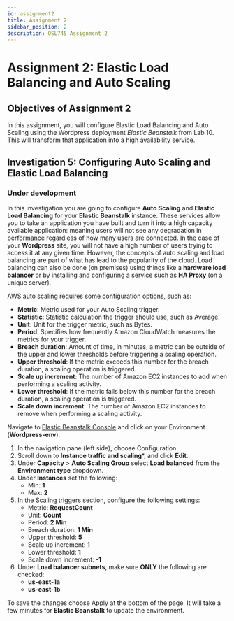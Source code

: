 ```yaml
---
id: assignment2
title: Assignment 2
sidebar_position: 2
description: OSL745 Assignment 2
---
```


# Assignment 2: Elastic Load Balancing and Auto Scaling

## Objectives of Assignment 2

In this assignment, you will configure Elastic Load Balancing and Auto Scaling using the Wordpress deployment _Elastic Beanstalk_ from Lab 10. This will transform that application into a high availability service.

## Investigation 5: Configuring Auto Scaling and Elastic Load Balancing

### Under development

In this investigation you are going to configure **Auto Scaling** and **Elastic Load Balancing** for your **Elastic Beanstalk** instance. These services allow you to take an application you have built and turn it into a high capacity available application: meaning users will not see any degradation in performance regardless of how many users are connected. In the case of your **Wordpress** site, you will not have a high number of users trying to access it at any given time. However, the concepts of auto scaling and load balancing are part of what has lead to the popularity of the cloud. Load balancing can also be done (on premises) using things like a **hardware load balancer** or by installing and configuring a service such as **HA Proxy** (on a unique server).

AWS auto scaling requires some configuration options, such as:

- **Metric**: Metric used for your Auto Scaling trigger.
- **Statistic**: Statistic calculation the trigger should use, such as Average.
- **Unit**: Unit for the trigger metric, such as Bytes.
- **Period**: Specifies how frequently Amazon CloudWatch measures the metrics for your trigger.
- **Breach duration**: Amount of time, in minutes, a metric can be outside of the upper and lower thresholds before triggering a scaling operation.
- **Upper threshold**: If the metric exceeds this number for the breach duration, a scaling operation is triggered.
- **Scale up increment**: The number of Amazon EC2 instances to add when performing a scaling activity.
- **Lower threshold**: If the metric falls below this number for the breach duration, a scaling operation is triggered.
- **Scale down increment**: The number of Amazon EC2 instances to remove when performing a scaling activity.

Navigate to [Elastic Beanstalk Console](https://console.aws.amazon.com/elasticbeanstalk) and click on your Environment (**Wordpress-env**).

1. In the navigation pane (left side), choose Configuration.
1. Scroll down to **Instance traffic and scaling***, and click **Edit**.
1. Under **Capacity** > **Auto Scaling Group** select **Load balanced** from the **Environment type** dropdown.
1. Under **Instances** set the following:
    - Min: **1**
    - Max: **2**
1. In the Scaling triggers section, configure the following settings:
    - Metric: **RequestCount**
    - Unit: **Count**
    - Period: **2 Min**
    - Breach duration: **1 Min**
    - Upper threshold: **5**
    - Scale up increment: **1**
    - Lower threshold: **1**
    - Scale down increment: **-1**
1. Under **Load balancer subnets**, make sure **ONLY** the following are checked:
    - **us-east-1a**
    - **us-east-1b**

To save the changes choose Apply at the bottom of the page. It will take a few minutes for **Elastic Beanstalk** to update the environment.
